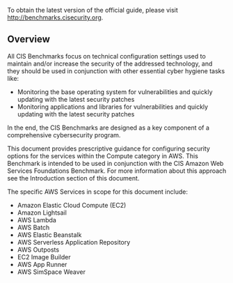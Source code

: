 To obtain the latest version of the official guide, please visit http://benchmarks.cisecurity.org.

## Overview

All CIS Benchmarks focus on technical configuration settings used to maintain and/or increase the security of the addressed technology, and they should be used in conjunction with other essential cyber hygiene tasks like:

  -  Monitoring the base operating system for vulnerabilities and quickly updating with the latest security patches
  -  Monitoring applications and libraries for vulnerabilities and quickly updating with the latest security patches

In the end, the CIS Benchmarks are designed as a key component of a comprehensive cybersecurity program.

This document provides prescriptive guidance for configuring security options for the services within the Compute category in AWS. This Benchmark is intended to be used in conjunction with the CIS Amazon Web Services Foundations Benchmark. For more information about this approach see the Introduction section of this document.

The specific AWS Services in scope for this document include:
-  Amazon Elastic Cloud Compute (EC2)
-  Amazon Lightsail
- AWS Lambda
- AWS Batch
- AWS Elastic Beanstalk
- AWS Serverless Application Repository
- AWS Outposts
- EC2 Image Builder
- AWS App Runner
- AWS SimSpace Weaver